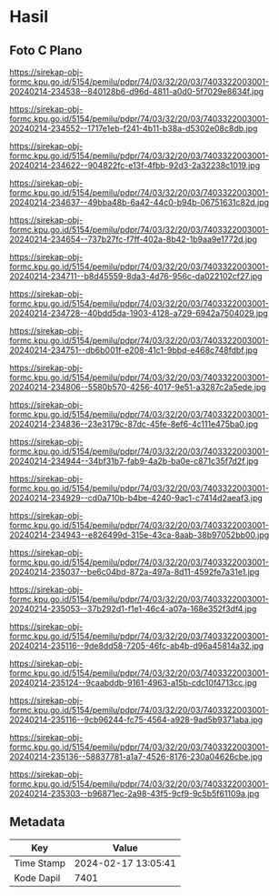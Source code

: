 # Hasil

## Foto C Plano

https://sirekap-obj-formc.kpu.go.id/5154/pemilu/pdpr/74/03/32/20/03/7403322003001-20240214-234538--840128b6-d96d-4811-a0d0-5f7029e8634f.jpg

https://sirekap-obj-formc.kpu.go.id/5154/pemilu/pdpr/74/03/32/20/03/7403322003001-20240214-234552--1717e1eb-f241-4b11-b38a-d5302e08c8db.jpg

https://sirekap-obj-formc.kpu.go.id/5154/pemilu/pdpr/74/03/32/20/03/7403322003001-20240214-234622--904822fc-e13f-4fbb-92d3-2a32238c1019.jpg

https://sirekap-obj-formc.kpu.go.id/5154/pemilu/pdpr/74/03/32/20/03/7403322003001-20240214-234637--49bba48b-6a42-44c0-b94b-06751631c82d.jpg

https://sirekap-obj-formc.kpu.go.id/5154/pemilu/pdpr/74/03/32/20/03/7403322003001-20240214-234654--737b27fc-f7ff-402a-8b42-1b9aa9e1772d.jpg

https://sirekap-obj-formc.kpu.go.id/5154/pemilu/pdpr/74/03/32/20/03/7403322003001-20240214-234711--b8d45559-8da3-4d76-956c-da022102cf27.jpg

https://sirekap-obj-formc.kpu.go.id/5154/pemilu/pdpr/74/03/32/20/03/7403322003001-20240214-234728--40bdd5da-1903-4128-a729-6942a7504029.jpg

https://sirekap-obj-formc.kpu.go.id/5154/pemilu/pdpr/74/03/32/20/03/7403322003001-20240214-234751--db6b001f-e208-41c1-9bbd-e468c748fdbf.jpg

https://sirekap-obj-formc.kpu.go.id/5154/pemilu/pdpr/74/03/32/20/03/7403322003001-20240214-234806--5580b570-4256-4017-9e51-a3287c2a5ede.jpg

https://sirekap-obj-formc.kpu.go.id/5154/pemilu/pdpr/74/03/32/20/03/7403322003001-20240214-234836--23e3179c-87dc-45fe-8ef6-4c111e475ba0.jpg

https://sirekap-obj-formc.kpu.go.id/5154/pemilu/pdpr/74/03/32/20/03/7403322003001-20240214-234944--34bf31b7-fab9-4a2b-ba0e-c871c35f7d2f.jpg

https://sirekap-obj-formc.kpu.go.id/5154/pemilu/pdpr/74/03/32/20/03/7403322003001-20240214-234929--cd0a710b-b4be-4240-9ac1-c7414d2aeaf3.jpg

https://sirekap-obj-formc.kpu.go.id/5154/pemilu/pdpr/74/03/32/20/03/7403322003001-20240214-234943--e826499d-315e-43ca-8aab-38b97052bb00.jpg

https://sirekap-obj-formc.kpu.go.id/5154/pemilu/pdpr/74/03/32/20/03/7403322003001-20240214-235037--be6c04bd-872a-497a-8d11-4592fe7a31e1.jpg

https://sirekap-obj-formc.kpu.go.id/5154/pemilu/pdpr/74/03/32/20/03/7403322003001-20240214-235053--37b292d1-f1e1-46c4-a07a-168e352f3df4.jpg

https://sirekap-obj-formc.kpu.go.id/5154/pemilu/pdpr/74/03/32/20/03/7403322003001-20240214-235116--9de8dd58-7205-46fc-ab4b-d96a45814a32.jpg

https://sirekap-obj-formc.kpu.go.id/5154/pemilu/pdpr/74/03/32/20/03/7403322003001-20240214-235124--9caabddb-9161-4963-a15b-cdc10f4713cc.jpg

https://sirekap-obj-formc.kpu.go.id/5154/pemilu/pdpr/74/03/32/20/03/7403322003001-20240214-235116--9cb96244-fc75-4564-a928-9ad5b9371aba.jpg

https://sirekap-obj-formc.kpu.go.id/5154/pemilu/pdpr/74/03/32/20/03/7403322003001-20240214-235136--58837781-a1a7-4526-8176-230a04626cbe.jpg

https://sirekap-obj-formc.kpu.go.id/5154/pemilu/pdpr/74/03/32/20/03/7403322003001-20240214-235303--b96871ec-2a98-43f5-9cf9-9c5b5f61109a.jpg


## Metadata

| Key        | Value               |
| ---------- | ------------------- |
| Time Stamp | 2024-02-17 13:05:41 |
| Kode Dapil | 7401                |



